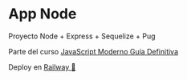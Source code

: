 # App Node

Proyecto Node + Express + Sequelize + Pug

Parte del curso [JavaScript Moderno Guía Definitiva](https://www.udemy.com/course/javascript-moderno-guia-definitiva-construye-10-proyectos/)

Deploy en [Railway 🚄](https://appnode-production.up.railway.app/)